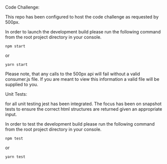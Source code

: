 Code Challenge:

This repo has been configured to host the code challenge as requested by 500px.

In order to launch the development build please run the following command from the root project directory 
in your console.

```
npm start
```
or 
```
yarn start
```

Please note, that any calls to the 500px api will fail without a valid consumer.js file. If you are 
meant to view this information a valid file will be supplied to you.

Unit Tests:

for all unit testing jest has been integrated. The focus has been on snapshot tests to ensure the 
correct html structures are returned given an appropriate input.

In order to test the development build please run the following command from the root project directory 
in your console.  

```
npm test
```
or
```
yarn test
```
